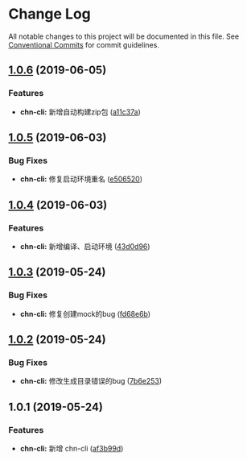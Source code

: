 # Change Log

All notable changes to this project will be documented in this file.
See [Conventional Commits](https://conventionalcommits.org) for commit guidelines.

## [1.0.6](https://github.com/SealUI/seal/compare/chn-cli@1.0.5...chn-cli@1.0.6) (2019-06-05)


### Features

* **chn-cli:** 新增自动构建zip包 ([a11c37a](https://github.com/SealUI/seal/commit/a11c37a))





## [1.0.5](https://github.com/SealUI/seal/compare/chn-cli@1.0.4...chn-cli@1.0.5) (2019-06-03)


### Bug Fixes

* **chn-cli:** 修复启动环境重名 ([e506520](https://github.com/SealUI/seal/commit/e506520))





## [1.0.4](https://github.com/SealUI/seal/compare/chn-cli@1.0.3...chn-cli@1.0.4) (2019-06-03)


### Features

* **chn-cli:** 新增编译、启动环境 ([43d0d96](https://github.com/SealUI/seal/commit/43d0d96))





## [1.0.3](https://github.com/SealUI/seal/compare/chn-cli@1.0.2...chn-cli@1.0.3) (2019-05-24)


### Bug Fixes

* **chn-cli:** 修复创建mock的bug ([fd68e6b](https://github.com/SealUI/seal/commit/fd68e6b))





## [1.0.2](https://github.com/SealUI/seal/compare/chn-cli@1.0.1...chn-cli@1.0.2) (2019-05-24)


### Bug Fixes

* **chn-cli:** 修改生成目录错误的bug ([7b6e253](https://github.com/SealUI/seal/commit/7b6e253))





## 1.0.1 (2019-05-24)

### Features

- **chn-cli:** 新增 chn-cli ([af3b99d](https://github.com/SealUI/seal/commit/af3b99d))
